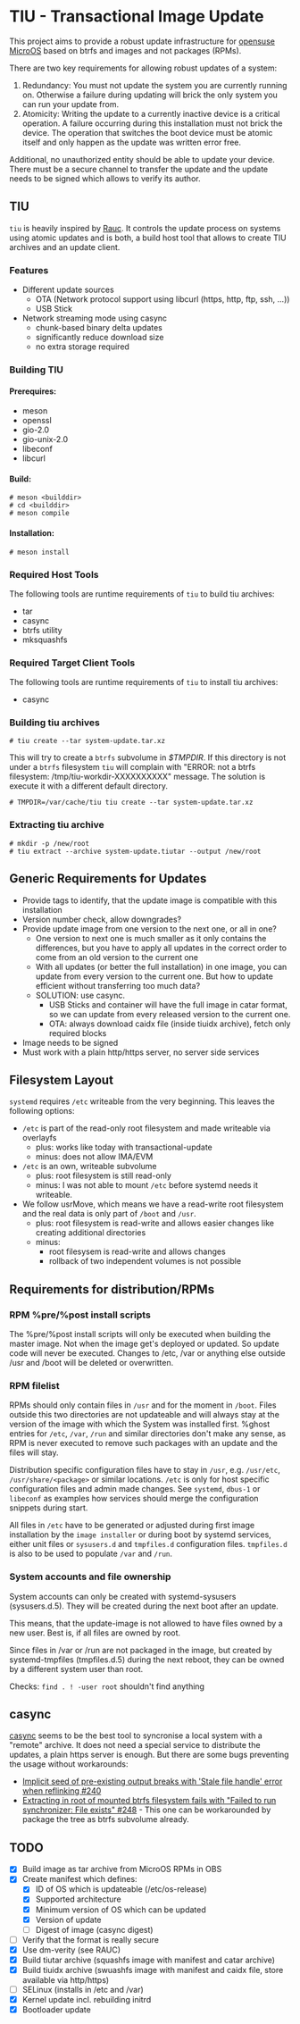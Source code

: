 # TIU - Transactional Image Update

This project aims to provide a robust update infrastructure for [opensuse MicroOS](https://microos.opensuse.org) based on btrfs and images and not packages (RPMs).

There are two key requirements for allowing robust updates of a system:

1. Redundancy: You must not update the system you are currently running on. Otherwise a failure during updating will brick the only system you can run your update from.
2. Atomicity: Writing the update to a currently inactive device is a critical operation. A failure occurring during this installation must not brick the device. The operation that switches the boot device must be atomic itself and only happen as the update was written error free.

Additional, no unauthorized entity should be able to update your device. There must be a secure channel to transfer the update and the update needs to be signed which allows to verify its author.

## TIU

`tiu` is heavily inspired by [Rauc](https://github.com/rauc/rauc/). It
controls the update process on systems using atomic updates and is both, a
build host tool that allows to create TIU archives and an update client.

### Features

* Different update sources
  * OTA (Network protocol support using libcurl (https, http, ftp, ssh, ...))
  * USB Stick
* Network streaming mode using casync
  * chunk-based binary delta updates
  * significantly reduce download size
  * no extra storage required


### Building TIU

#### Prerequires:
* meson
* openssl
* gio-2.0
* gio-unix-2.0
* libeconf
* libcurl

#### Build:
```
# meson <builddir>
# cd <builddir>
# meson compile
```

#### Installation:
```
# meson install
```

### Required Host Tools

The following tools are runtime requirements of `tiu` to build tiu archives:
* tar
* casync
* btrfs utility
* mksquashfs

### Required Target Client Tools

The following tools are runtime requirements of  `tiu` to install tiu
archives:
* casync

### Building tiu archives

```
# tiu create --tar system-update.tar.xz
```

This will try to create a `btrfs` subvolume in _$TMPDIR_.  If this
directory is not under a `btrfs` filesystem `tiu` will complain with
"ERROR: not a btrfs filesystem: /tmp/tiu-workdir-XXXXXXXXXX" message.
The solution is execute it with a different default directory.

```
# TMPDIR=/var/cache/tiu tiu create --tar system-update.tar.xz
```

### Extracting tiu archive

```
# mkdir -p /new/root
# tiu extract --archive system-update.tiutar --output /new/root
```

## Generic Requirements for Updates

* Provide tags to identify, that the update image is compatible with this installation
* Version number check, allow downgrades?
* Provide update image from one version to the next one, or all in one?
  * One version to next one is much smaller as it only contains the differences, but you have to apply all updates in the correct order to come from an old version to the current one
  * With all updates (or better the full installation) in one image, you can update from every version to the current one. But how to update efficient without transferring too much data?
  * SOLUTION: use casync.
    * USB Sticks and container will have the full image in catar format, so we can update from every released version to the current one.
    * OTA: always download caidx file (inside tiuidx archive), fetch only required blocks
* Image needs to be signed
* Must work with a plain http/https server, no server side services

## Filesystem Layout

`systemd` requires `/etc` writeable from the very beginning. This leaves the
following options:
* `/etc` is part of the read-only root filesystem and made writeable via overlayfs
  * plus: works like today with transactional-update
  * minus: does not allow IMA/EVM
* `/etc` is an own, writeable subvolume
  * plus: root filesystem is still read-only
  * minus: I was not able to mount `/etc` before systemd needs it writeable.
* We follow usrMove, which means we have a read-write root filesystem and the real data is only part of `/boot` and `/usr`.
  * plus: root filesystem is read-write and allows easier changes like creating additional directories
  * minus:
    * root filesysem is read-write and allows changes
    * rollback of two independent volumes is not possible

## Requirements for distribution/RPMs

### RPM %pre/%post install scripts

The %pre/%post install scripts will only be executed when building the master image. Not when the image get's deployed or updated. So update code will never be executed. Changes to /etc, /var or anything else outside /usr and /boot will be deleted or overwritten.

### RPM filelist

RPMs should only contain files in `/usr` and for the moment in `/boot`. Files outside this two directories are not updateable and will always stay at the version of the image with which the System was installed first. %ghost entries for `/etc`, `/var`, `/run` and similar directories don't make any sense, as RPM is never executed to remove such packages with an update and the files will stay.

Distribution specific configuration files have to stay in `/usr`, e.g. `/usr/etc`, `/usr/share/<package>` or similar locations. `/etc` is only for host specific configuration files and admin made changes. See `systemd`, `dbus-1` or `libeconf` as examples how services should merge the configuration snippets during start.

All files in `/etc` have to be generated or adjusted during first image installation by the `image installer` or during boot by systemd services, either unit files or `sysusers.d` and `tmpfiles.d` configuration files.
`tmpfiles.d` is also to be used to populate `/var` and `/run`.

### System accounts and file ownership

System accounts can only be created with systemd-sysusers (sysusers.d.5).
They will be created during the next boot after an update.

This means, that the update-image is not allowed to have files owned
by a new user. Best is, if all files are owned by root.

Since files in /var or /run are not packaged in the image, but created
by systemd-tmpfiles (tmpfiles.d.5) during the next reboot, they can be
owned by a different system user than root.

Checks: `find . ! -user root` shouldn't find anything

## casync

[casync](https://github.com/systemd/casync) seems to be the best tool to
syncronise a local system with a "remote" archive. It does not need a special
service to distribute the updates, a plain https server is enough. But there
are some bugs preventing the usage without workarounds:

* [Implicit seed of pre-existing output breaks with 'Stale file handle' error when reflinking #240](https://github.com/systemd/casync/issues/240)
* [Extracting in root of mounted btrfs filesystem fails with "Failed to run synchronizer: File exists" #248](https://github.com/systemd/casync/issues/248) - This one can be workarounded by package the tree as btrfs subvolume already.


## TODO

- [x] Build image as tar archive from MicroOS RPMs in OBS
- [x] Create manifest which defines:
  - [x] ID of OS which is updateable (/etc/os-release)
  - [x] Supported architecture
  - [x] Minimum version of OS which can be updated
  - [x] Version of update
  - [ ] Digest of image (casync digest)
- [ ] Verify that the format is really secure
- [x] Use dm-verity (see RAUC)
- [x] Build tiutar archive (squashfs image with manifest and catar archive)
- [x] Build tiuidx archive (swuashfs image with manifest and caidx file, store available via http/https)
- [ ] SELinux (installs in /etc and /var)
- [x] Kernel update incl. rebuilding initrd
- [x] Bootloader update
